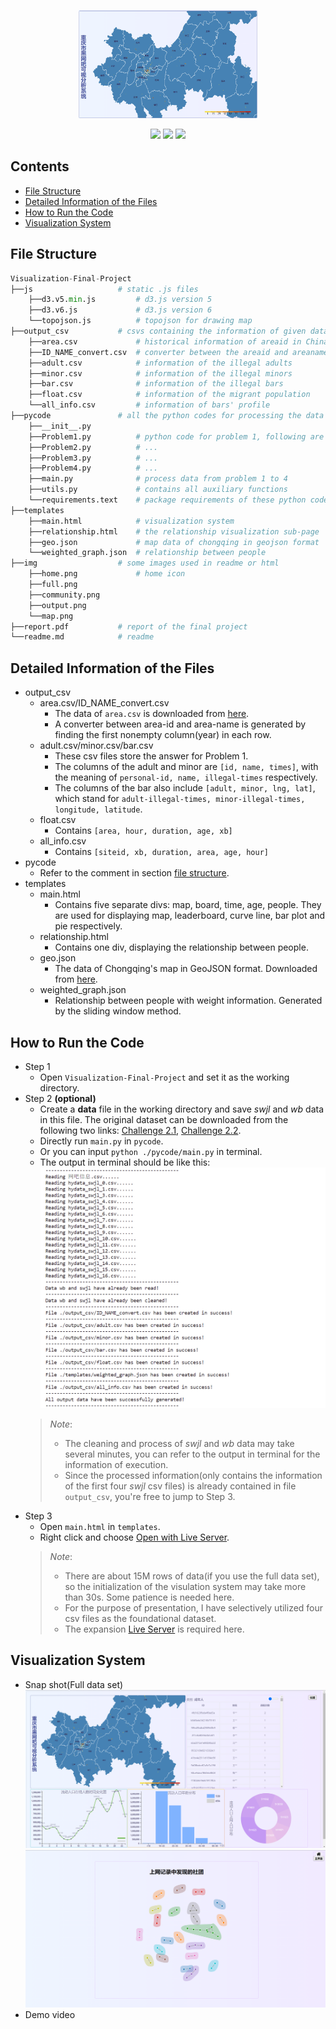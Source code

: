 <p align="center">
  <img src="./img/map.png" style="zoom:28%">
</p>
<p align="center">
  <img src="https://img.shields.io/badge/Language-Python-brightgreen">
  <img src="https://img.shields.io/badge/Language-HTML-orange">
  <img src="https://img.shields.io/badge/Javascript Library-D3.js-blue">
</p>

<h2> Contents </h2>     

- [File Structure](#file-structure)
- [Detailed Information of the Files](#detailed-information-of-the-files)
- [How to Run the Code](#how-to-run-the-code)
- [Visualization System](#visualization-system)


## File Structure

```python
Visualization-Final-Project
├──js                   # static .js files
    ├──d3.v5.min.js         # d3.js version 5
    ├──d3.v6.js             # d3.js version 6
    └──topojson.js          # topojson for drawing map
├──output_csv           # csvs containing the information of given data
    ├──area.csv             # historical information of areaid in China
    ├──ID_NAME_convert.csv  # converter between the areaid and areaname
    ├──adult.csv            # information of the illegal adults
    ├──minor.csv            # information of the illegal minors
    ├──bar.csv              # information of the illegal bars
    ├──float.csv            # information of the migrant population
    └──all_info.csv         # information of bars' profile
├──pycode               # all the python codes for processing the data
    ├──__init__.py  
    ├──Problem1.py          # python code for problem 1, following are the same
    ├──Problem2.py          # ...
    ├──Problem3.py          # ...
    ├──Problem4.py          # ...
    ├──main.py              # process data from problem 1 to 4
    ├──utils.py             # contains all auxiliary functions
    └──requirements.text    # package requirements of these python codes
├──templates            
    ├──main.html            # visualization system
    ├──relationship.html    # the relationship visualization sub-page
    ├──geo.json             # map data of chongqing in geojson format     
    └──weighted_graph.json  # relationship between people 
├──img                  # some images used in readme or html
    ├──home.png             # home icon
    ├──full.png
    ├──community.png
    ├──output.png
    └──map.png
├──report.pdf           # report of the final project
└──readme.md            # readme
```

## Detailed Information of the Files
- output_csv
  - area.csv/ID_NAME_convert.csv
    - The data of ```area.csv``` is downloaded from [here](https://pan.baidu.com/link/zhihu/7VhWzVuMhUiVb0UG9GdR9tRjSWTxpkawd4Rn==).
    - A converter between area-id and area-name is generated by finding the first nonempty column(year) in each row.
  - adult.csv/minor.csv/bar.csv
    - These csv files store the answer for Problem 1.
    - The columns of the adult and minor are ```[id, name, times]```, with the meaning of ```personal-id, name, illegal-times``` respectively.
    - The columns of the bar also include ```[adult, minor, lng, lat]```, which stand for ```adult-illegal-times, minor-illegal-times, longitude, latitude```.
  - float.csv
    - Contains ```[area, hour, duration, age, xb]```
  - all_info.csv
    - Contains ```[siteid, xb, duration, area, age, hour]```
- pycode
  - Refer to the comment in section [file structure](#file-structure).
- templates
  - main.html
    - Contains five separate divs: map, board, time, age, people. They are used for displaying map, leaderboard, curve line, bar plot and pie respectively.
  - relationship.html
    - Contains one div, displaying the relationship between people.
  - geo.json
    - The data of Chongqing's map in GeoJSON format. Downloaded from [here](https://geojson.cn/api/data/500000.json).
  - weighted_graph.json
    - Relationship between people with weight information. Generated by the sliding window method.
## How to Run the Code
- Step 1
  - Open ```Visualization-Final-Project``` and set it as the working directory.
- Step 2 **(optional)**
  - Create a **data** file in the working directory and save  _swjl_ and _wb_ data in this file. The original dataset can be downloaded from the following two links: [Challenge 2.1](http://chinavis.org/2017/challenge2017/2017年数据可视分析挑战赛-挑战2_1-数据.zip), [Challenge 2.2](http://chinavis.org/2017/challenge2017/2017年数据可视分析挑战赛-挑战2_2-数据.zip).
  - Directly run ```main.py``` in ```pycode```.
  - Or you can input ```python ./pycode/main.py``` in terminal.
  - The output in terminal should be like this: ![Output](./img/output.png)
  > _Note_: 
  > - The cleaning and process of  _swjl_ and _wb_ data may take several minutes, you can refer to the output in terminal for the information of execution. 
  > - Since the processed information(only contains the information of the first four _swjl_ csv files) is already contained in file ```output_csv```, you're free to jump to Step 3.
- Step 3
  - Open ```main.html``` in ```templates```.
  - Right click and choose <ins>Open with Live Server</ins>.   
  > _Note_: 
  > - There are about $15\text{M}$ rows of data(if you use the full data set), so the initialization of the visulation system may take more than 30s. Some patience is needed here. 
  > - For the purpose of presentation, I have selectively utilized four csv files as the foundational dataset.
  > - The expansion [Live Server](https://github.com/ritwickdey/vscode-live-server-plus-plus) is required here.

## Visualization System
- Snap shot(Full data set)
  ![Full](./img/full.png)
  ![Community](./img/community.png)
- Demo video
